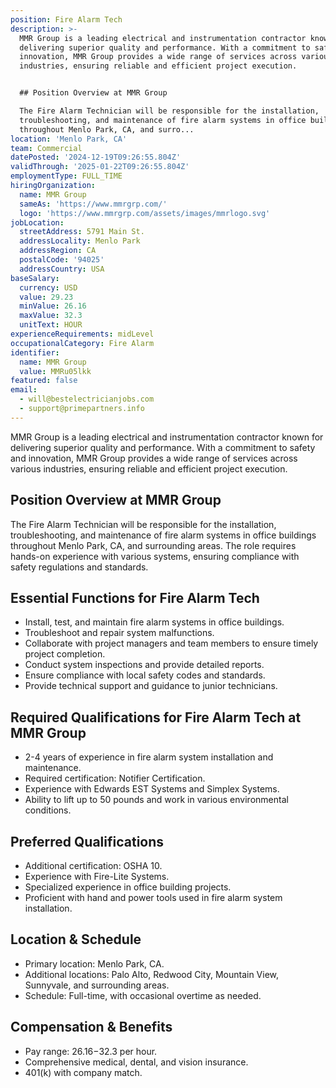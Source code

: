 ```yaml
---
position: Fire Alarm Tech
description: >-
  MMR Group is a leading electrical and instrumentation contractor known for
  delivering superior quality and performance. With a commitment to safety and
  innovation, MMR Group provides a wide range of services across various
  industries, ensuring reliable and efficient project execution.


  ## Position Overview at MMR Group

  The Fire Alarm Technician will be responsible for the installation,
  troubleshooting, and maintenance of fire alarm systems in office buildings
  throughout Menlo Park, CA, and surro...
location: 'Menlo Park, CA'
team: Commercial
datePosted: '2024-12-19T09:26:55.804Z'
validThrough: '2025-01-22T09:26:55.804Z'
employmentType: FULL_TIME
hiringOrganization:
  name: MMR Group
  sameAs: 'https://www.mmrgrp.com/'
  logo: 'https://www.mmrgrp.com/assets/images/mmrlogo.svg'
jobLocation:
  streetAddress: 5791 Main St.
  addressLocality: Menlo Park
  addressRegion: CA
  postalCode: '94025'
  addressCountry: USA
baseSalary:
  currency: USD
  value: 29.23
  minValue: 26.16
  maxValue: 32.3
  unitText: HOUR
experienceRequirements: midLevel
occupationalCategory: Fire Alarm
identifier:
  name: MMR Group
  value: MMRu05lkk
featured: false
email:
  - will@bestelectricianjobs.com
  - support@primepartners.info
---
```




MMR Group is a leading electrical and instrumentation contractor known for delivering superior quality and performance. With a commitment to safety and innovation, MMR Group provides a wide range of services across various industries, ensuring reliable and efficient project execution.

## Position Overview at MMR Group
The Fire Alarm Technician will be responsible for the installation, troubleshooting, and maintenance of fire alarm systems in office buildings throughout Menlo Park, CA, and surrounding areas. The role requires hands-on experience with various systems, ensuring compliance with safety regulations and standards.

## Essential Functions for Fire Alarm Tech
- Install, test, and maintain fire alarm systems in office buildings.
- Troubleshoot and repair system malfunctions.
- Collaborate with project managers and team members to ensure timely project completion.
- Conduct system inspections and provide detailed reports.
- Ensure compliance with local safety codes and standards.
- Provide technical support and guidance to junior technicians.

## Required Qualifications for Fire Alarm Tech at MMR Group
- 2-4 years of experience in fire alarm system installation and maintenance.
- Required certification: Notifier Certification.
- Experience with Edwards EST Systems and Simplex Systems.
- Ability to lift up to 50 pounds and work in various environmental conditions.

## Preferred Qualifications
- Additional certification: OSHA 10.
- Experience with Fire-Lite Systems.
- Specialized experience in office building projects.
- Proficient with hand and power tools used in fire alarm system installation.

## Location & Schedule
- Primary location: Menlo Park, CA.
- Additional locations: Palo Alto, Redwood City, Mountain View, Sunnyvale, and surrounding areas.
- Schedule: Full-time, with occasional overtime as needed.

## Compensation & Benefits
- Pay range: $26.16-$32.3 per hour.
- Comprehensive medical, dental, and vision insurance.
- 401(k) with company match.
